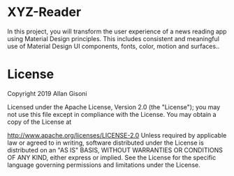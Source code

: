 # XYZ-Reader

In this project, you will transform the user experience of a news reading app using Material Design principles. This includes consistent and meaningful use of Material Design UI components, fonts, color, motion and surfaces..



# License

Copyright 2019 Allan Gisoni

Licensed under the Apache License, Version 2.0 (the "License"); you may not use this file except in compliance with the License. You may obtain a copy of the License at

http://www.apache.org/licenses/LICENSE-2.0
Unless required by applicable law or agreed to in writing, software distributed under the License is distributed on an "AS IS" BASIS, WITHOUT WARRANTIES OR CONDITIONS OF ANY KIND, either express or implied. See the License for the specific language governing permissions and limitations under the License.
